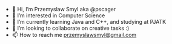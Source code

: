 - 👋 Hi, I’m Przemyslaw Smyl aka @pscager
- 👀 I’m interested in Computer Science
- 🌱 I’m currently learning Java and C++, and studying at PJATK
- 💞️ I’m looking to collaborate on creative tasks :)
- 📫 How to reach me przemyslawsmyl@gmail.com

<!---
pscager/pscager is a ✨ special ✨ repository because its `README.md` (this file) appears on your GitHub profile.
You can click the Preview link to take a look at your changes.
--->
